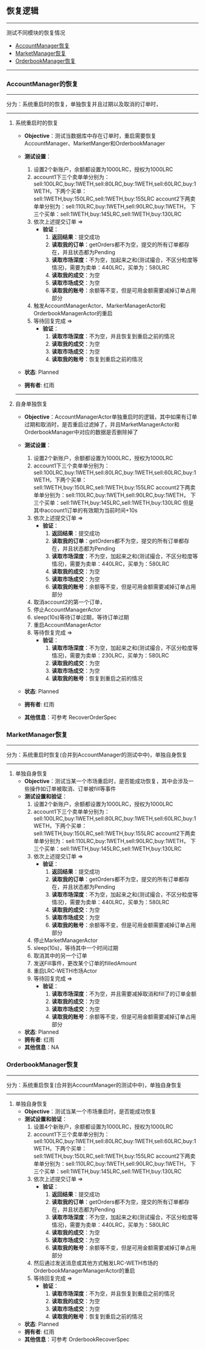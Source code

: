 ## 恢复逻辑
---
测试不同模块的恢复情况

 - [AccountManager恢复](#account-manager)
 - [MarketManager恢复](#market-manager)
 - [OrderbookManager恢复](#orderbook-manager)
 
---

### <a name="account-manager"></a>AccountManager的恢复
---
分为：系统重启时的恢复，单独恢复并且过期以及取消的订单时，

---

1. 系统重启时的恢复
    - **Objective**：测试当数据库中存在订单时，重启需要恢复AccountManager、MarketManger和OrderbookManager
    - **测试设置**：
        1. 设置2个新账户，余额都设置为1000LRC，授权为1000LRC
        2. account1下三个卖单单分别为：sell:100LRC,buy:1WETH,sell:80LRC,buy:1WETH,sell:60LRC,buy:1WETH，下两个买单：sell:1WETH,buy:150LRC,sell:1WETH,buy:155LRC
            account2下两卖单单分别为：sell:110LRC,buy:1WETH,sell:90LRC,buy:1WETH， 下三个买单：sell:1WETH,buy:145LRC,sell:1WETH,buy:130LRC
        2. 依次上述提交订单 => 
            - **验证**：
                1. **返回结果**：提交成功
                1. **读取我的订单**：getOrders都不为空，提交的所有订单都存在，并且状态都为Pending
                1. **读取市场深度**：不为空，加起来之和(测试撮合，不区分粒度等情况)，需要为卖单：440LRC，买单为：580LRC
                1. **读取我的成交**：为空
                1. **读取市场成交**：为空
                1. **读取我的账号**：余额等不变，但是可用金额需要减掉订单占用部分
        2. 触发AccountManagerActor、MarkerManagerActor和OrderbookManagerActor的重启
        4. 等待回复完成 => 
            - **验证**：
                1. **读取市场深度**：不为空，并且恢复到重启之前的情况
                1. **读取我的成交**：为空
                1. **读取市场成交**：为空
                1. **读取我的账号**：恢复到重启之前的情况
        
    - **状态**: Planned
    - **拥有者**: 红雨
 
   ---   
1. 自身单独恢复
    - **Objective**：AccountManagerActor单独重启时的逻辑，其中如果有订单过期和取消时，是否重启过滤掉了，并且MarketManagerActor和OrderbookManager中对应的数据是否删除掉了
    - **测试设置**：
        1. 设置2个新账户，余额都设置为1000LRC，授权为1000LRC
        2. account1下三个卖单单分别为：sell:100LRC,buy:1WETH,sell:80LRC,buy:1WETH,sell:60LRC,buy:1WETH，下两个买单：sell:1WETH,buy:150LRC,sell:1WETH,buy:155LRC
            account2下两卖单单分别为：sell:110LRC,buy:1WETH,sell:90LRC,buy:1WETH， 下三个买单：sell:1WETH,buy:145LRC,sell:1WETH,buy:130LRC
            但是其中account1订单的有效期为当前时间+10s
        2. 依次上述提交订单 => 
            - **验证**：
                1. **返回结果**：提交成功
                1. **读取我的订单**：getOrders都不为空，提交的所有订单都存在，并且状态都为Pending
                1. **读取市场深度**：不为空，加起来之和(测试撮合，不区分粒度等情况)，需要为卖单：440LRC，买单为：580LRC
                1. **读取我的成交**：为空
                1. **读取市场成交**：为空
                1. **读取我的账号**：余额等不变，但是可用金额需要减掉订单占用部分
        2. 取消account2的第一个订单，
        3. 停止AccountManagerActor
        4. sleep(10s)等待订单过期，等待订单过期
        2. 重启AccountManagerActor
        4. 等待恢复完成 => 
            - **验证**：
                1. **读取市场深度**：不为空，加起来之和(测试撮合，不区分粒度等情况)，需要为卖单：230LRC，买单为：580LRC
                1. **读取我的成交**：为空
                1. **读取市场成交**：为空
                1. **读取我的账号**：恢复到重启之前的情况
        
    - **状态**: Planned
    - **拥有者**: 红雨
    - **其他信息**：可参考 RecoverOrderSpec

### <a name="market-manager"></a> MarketManager恢复
---
分为：系统重启时恢复(合并到AccountManager的测试中中)，单独自身恢复

---

1. 单独自身恢复
    - **Objective**：测试当某一个市场重启时，是否能成功恢复，其中会涉及一些操作如订单被取消、订单被fill等事件
    - **测试设置和验证**：
        1. 设置2个新账户，余额都设置为1000LRC，授权为1000LRC
        2. account1下三个卖单单分别为：sell:100LRC,buy:1WETH,sell:80LRC,buy:1WETH,sell:60LRC,buy:1WETH，下两个买单：sell:1WETH,buy:150LRC,sell:1WETH,buy:155LRC
        	account2下两卖单单分别为：sell:110LRC,buy:1WETH,sell:90LRC,buy:1WETH， 下三个买单：sell:1WETH,buy:145LRC,sell:1WETH,buy:130LRC
        2. 依次上述提交订单 => 
        	- **验证**：
		        1. **返回结果**：提交成功
		        1. **读取我的订单**：getOrders都不为空，提交的所有订单都存在，并且状态都为Pending
		        1. **读取市场深度**：不为空，加起来之和(测试撮合，不区分粒度等情况)，需要为卖单：440LRC，买单为：580LRC
		        1. **读取我的成交**：为空
		        1. **读取市场成交**：为空
		        1. **读取我的账号**：余额等不变，但是可用金额需要减掉订单占用部分
		3. 停止MarketManagerActor
		4. sleep(10s)，等待其中一个时间过期
		5. 取消其中的另一个订单
		3. 发送Fill事件，更改某个订单的filledAmount        
		2. 重启LRC-WETH市场Actor
		4. 等待回复完成 => 
        	- **验证**：
		        1. **读取市场深度**：不为空，并且需要减掉取消和fill了的订单金额
		        1. **读取我的成交**：为空
		        1. **读取市场成交**：为空
		        1. **读取我的账号**：余额等不变，但是可用金额需要减掉订单占用部分
    - **状态**: Planned
    - **拥有者**: 红雨
    - **其他信息**：NA


### <a name="order-manager"></a> OrderbookManager恢复
---
分为：系统重启恢复(合并到AccountManager的测试中中)，单独自身恢复

---

1. 单独自身恢复
    - **Objective**：测试当某一个市场重启时，是否能成功恢复
    - **测试设置和验证**：
        1. 设置4个新账户，余额都设置为1000LRC，授权为1000LRC
        2. account1下三个卖单单分别为：sell:100LRC,buy:1WETH,sell:80LRC,buy:1WETH,sell:60LRC,buy:1WETH，下两个买单：sell:1WETH,buy:150LRC,sell:1WETH,buy:155LRC
        	account2下两卖单单分别为：sell:110LRC,buy:1WETH,sell:90LRC,buy:1WETH， 下三个买单：sell:1WETH,buy:145LRC,sell:1WETH,buy:130LRC
        2. 依次上述提交订单 => 
        	- **验证**：
		        1. **返回结果**：提交成功
		        1. **读取我的订单**：getOrders都不为空，提交的所有订单都存在，并且状态都为Pending
		        1. **读取市场深度**：不为空，加起来之和(测试撮合，不区分粒度等情况)，需要为卖单：440LRC，买单为：580LRC
		        1. **读取我的成交**：为空
		        1. **读取市场成交**：为空
		        1. **读取我的账号**：余额等不变，但是可用金额需要减掉订单占用部分
		2. 然后通过发送消息或其他方式触发LRC-WETH市场的OrderbookManagerManagerActor的重启
		4. 等待回复完成 => 
        	- **验证**：
		        1. **读取市场深度**：不为空，并且恢复到重启之前的情况
		        1. **读取我的成交**：为空
		        1. **读取市场成交**：为空
		        1. **读取我的账号**：恢复到重启之前的情况
    - **状态**: Planned
    - **拥有者**: 红雨
    - **其他信息**：可参考 OrderbookRecoverSpec

    
